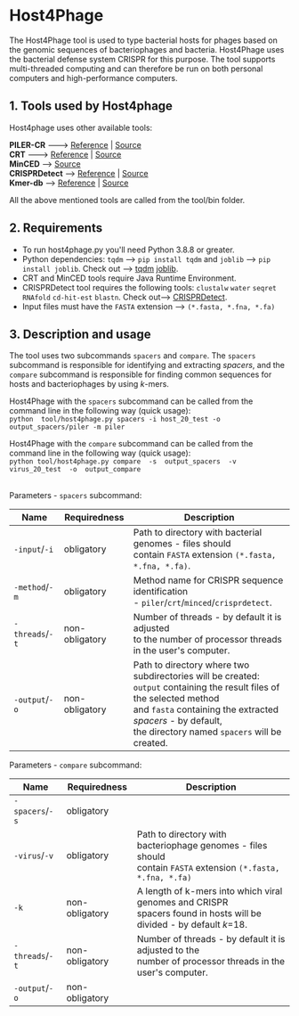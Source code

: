 # Host4Phage
The Host4Phage tool is used to type bacterial hosts for phages based on the genomic sequences of bacteriophages and bacteria. Host4Phage uses the bacterial defense system CRISPR for this purpose. The tool supports multi-threaded computing and can therefore be run on both personal computers and high-performance computers. 

## 1. Tools used by Host4phage
Host4phage uses other available tools: <br>

**PILER-CR** ---> [Reference](https://bmcbioinformatics.biomedcentral.com/articles/10.1186/1471-2105-8-18) | [Source](https://www.drive5.com/pilercr/) <br>
**CRT** ---> [Reference](https://bmcbioinformatics.biomedcentral.com/articles/10.1186/1471-2105-8-209) | [Source](http://www.room220.com/crt) <br>
**MinCED** --> [Source](https://github.com/ctSkennerton/minced) <br>
**CRISPRDetect** --> [Reference](https://bmcgenomics.biomedcentral.com/articles/10.1186/s12864-016-2627-0) | [Source](https://github.com/ambarishbiswas/CRISPRDetect_2.2) <br>
**Kmer-db** --> [Reference](https://academic.oup.com/bioinformatics/article/35/1/133/5050791) | [Source](https://github.com/refresh-bio/kmer-db) <br>

All the above mentioned tools are called from the tool/bin folder. 

## 2. Requirements
* To run host4phage.py you'll need Python 3.8.8 or greater.
* Python dependencies: `tqdm` --> `pip install tqdm` and `joblib` --> `pip install joblib`. Check out --> [tqdm](https://pypi.org/project/tqdm/) [joblib](https://pypi.org/project/joblib/).
* CRT and MinCED tools require Java Runtime Environment. <br>
* CRISPRDetect tool requires the following tools: `clustalw` `water` `seqret` `RNAfold` `cd-hit-est` `blastn`.  Check out--> [CRISPRDetect](https://github.com/ambarishbiswas/CRISPRDetect_2.2).
* Input files must have the `FASTA` extension --> `(*.fasta, *.fna, *.fa)`

## 3. Description and usage
The tool uses two subcommands `spacers` and `compare`.  The `spacers` subcommand is responsible for identifying and extracting *spacers*, and the `compare` subcommand is responsible for finding common sequences for hosts and bacteriophages by using *k*-mers. <br>

Host4Phage with the `spacers` subcommand can be called from the command line in the following way (quick usage): <br>
`python  tool/host4phage.py spacers -i host_20_test -o output_spacers/piler -m piler` <br>

Host4Phage with the `compare` subcommand can be called from the command line in the following way (quick usage): <br>
`python tool/host4phage.py compare  -s  output_spacers  -v  virus_20_test  -o  output_compare`<br> <br>

Parameters - `spacers` subcommand:

|Name|Requiredness|Description|
|----|----|----|
|`-input`/`-i`|obligatory|Path to directory with bacterial genomes - files should <br> contain `FASTA` extension `(*.fasta, *.fna, *.fa)`.|
|`-method`/`-m`|obligatory|Method name for CRISPR sequence identification <br> - `piler`/`crt`/`minced`/`crisprdetect`.|
|`-threads`/`-t`|non-obligatory|Number of threads - by default it is adjusted <br>to the number of processor threads in the user's computer.|
|`-output`/`-o`|non-obligatory|Path to directory where two subdirectories will be created: <br> `output` containing the result files of the selected method <br> and `fasta`  containing the extracted *spacers* - by default, <br> the directory named `spacers` will be created.| <br> <br>

Parameters - `compare` subcommand:

Name|Requiredness|Description|
|----|----|----|
|`-spacers`/`-s`|obligatory| |
|`-virus`/`-v`|obligatory|Path to directory with bacteriophage genomes - files should <br> contain `FASTA` extension `(*.fasta, *.fna, *.fa)`|
|`-k`|non-obligatory|A length of k-mers into which viral genomes and CRISPR <br>spacers found in hosts will be divided - by default *k*=18. |
|`-threads`/`-t`|non-obligatory|Number of threads - by default it is adjusted to the <br> number of processor threads in the user's computer.|
|`-output`/`-o`|non-obligatory| 


